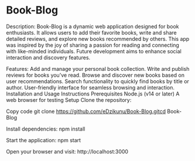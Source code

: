 # Book-Blog
Description:
Book-Blog is a dynamic web application designed for book enthusiasts. It allows users to add their favorite books, write and share detailed reviews, and explore new books recommended by others. This app was inspired by the joy of sharing a passion for reading and connecting with like-minded individuals. Future development aims to enhance social interaction and discovery features.

Features: 
Add and manage your personal book collection.
Write and publish reviews for books you’ve read.
Browse and discover new books based on user recommendations.
Search functionality to quickly find books by title or author.
User-friendly interface for seamless browsing and interaction.
Installation and Usage Instructions
Prerequisites
Node.js (v14 or later)
A web browser for testing
Setup
Clone the repository:

Copy code
git clone https://github.com/eDzikunu/Book-Blog.gitcd Book-Blog

Install dependencies:
npm install

Start the application:
npm start

Open your browser and visit:
http://localhost:3000

